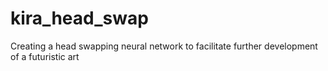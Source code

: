 # kira_head_swap
Creating a head swapping neural network to facilitate further development of a futuristic art
